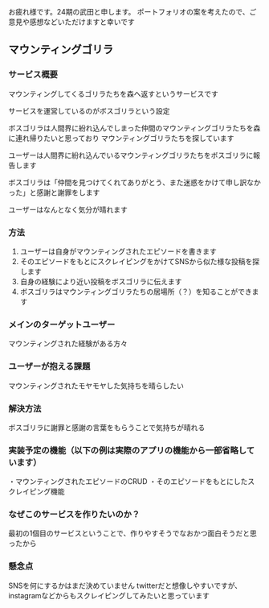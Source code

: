 お疲れ様です。24期の武田と申します。
ポートフォリオの案を考えたので、ご意見や感想などいただけますと幸いです
## マウンティングゴリラ
### サービス概要
マウンティングしてくるゴリラたちを森へ返すというサービスです

サービスを運営しているのがボスゴリラという設定

ボスゴリラは人間界に紛れ込んでしまった仲間のマウンティングゴリラたちを森に連れ帰りたいと思っており
マウンティングゴリラたちを探しています

ユーザーは人間界に紛れ込んでいるマウンティングゴリラたちをボスゴリラに報告します

ボスゴリラは「仲間を見つけてくれてありがとう、また迷惑をかけて申し訳なかった」と感謝と謝罪をします

ユーザーはなんとなく気分が晴れます

### 方法
1. ユーザーは自身がマウンティングされたエピソードを書きます
2. そのエピソードをもとにスクレイピングをかけてSNSから似た様な投稿を探します
3. 自身の経験により近い投稿をボスゴリラに伝えます
4. ボスゴリラはマウンティングゴリラたちの居場所（？）を知ることができます

### メインのターゲットユーザー
マウンティングされた経験がある方々

### ユーザーが抱える課題
マウンティングされたモヤモヤした気持ちを晴らしたい

### 解決方法
ボスゴリラに謝罪と感謝の言葉をもらうことで気持ちが晴れる

### 実装予定の機能（以下の例は実際のアプリの機能から一部省略しています）
・マウンティングされたエピソードのCRUD
・そのエピソードをもとにしたスクレイピング機能

### なぜこのサービスを作りたいのか？
最初の1個目のサービスということで、作りやすそうでなおかつ面白そうだと思ったから

### 懸念点
SNSを何にするかはまだ決めていません
twitterだと想像しやすいですが、instagramなどからもスクレイピングしてみたいと思っています